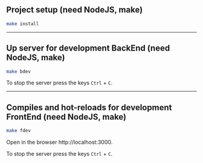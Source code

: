 ## Project setup (need NodeJS, make)

```bash
make install
```

---

## Up server for development BackEnd (need NodeJS, make)

```bash
make bdev
```

To stop the server press the keys `Ctrl` + `C`.

---

## Compiles and hot-reloads for development FrontEnd (need NodeJS, make)

```bash
make fdev
```

Open in the browser http://localhost:3000.

To stop the server press the keys `Ctrl` + `C`.
